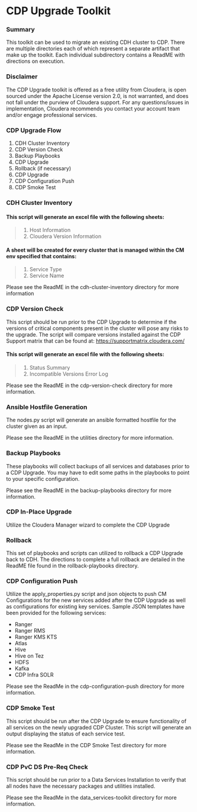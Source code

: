 

# CDP Upgrade Toolkit

### Summary
This toolkit can be used to migrate an existing CDH cluster to CDP. There are multiple directories each of which represent 
a separate artifact that make up the toolkit. Each individual subdirectory contains a ReadME with directions on execution. 

### Disclaimer
The CDP Upgrade toolkit is offered as a free utility from Cloudera, is open sourced under the Apache License version 2.0, is not warranted, and does not fall under the purview of Cloudera support. For any questions/issues in implementation, Cloudera recommends you contact your account team and/or engage professional services.
### CDP Upgrade Flow
 1. CDH Cluster Inventory  
 2. CDP Version Check
 3. Backup Playbooks
 4. CDP Upgrade 
 5. Rollback (if necessary) 
 6. CDP Upgrade 
 7. CDP Configuration Push 
 8. CDP Smoke Test 

### CDH Cluster Inventory

#### This script will generate an excel file with the following sheets:
> 1. Host Information
> 2. Cloudera Version Information

#### A sheet will be created for every cluster that is managed within the CM env specified that contains:
> 1. Service Type
> 2. Service Name

Please see the ReadME in the cdh-cluster-inventory directory for more information

### CDP Version Check
This script should be run prior to the CDP Upgrade to determine if the versions of critical components present in the cluster will pose any risks to the upgrade. The script will compare versions installed against the CDP Support matrix that can be found at: https://supportmatrix.cloudera.com/

#### This script will generate an excel file with the following sheets:
> 1. Status Summary
>2. Incompatible Versions Error Log 

Please see the ReadME in the cdp-version-check directory for more information.

### Ansible Hostfile Generation

The nodes.py script will generate an ansible formatted hostfile for the cluster given as an input. 

Please see the ReadME in the utilities directory for more information.

### Backup Playbooks
These playbooks will collect backups of all services and databases prior to a CDP Upgrade.
You may have to edit some paths in the playbooks to point to your specific configuration.

Please see the ReadME in the backup-playbooks directory for more information.

### CDP In-Place Upgrade
Utilize the Cloudera Manager wizard to complete the CDP Upgrade

### Rollback
This set of playbooks and scripts can utilized to rollback a CDP Upgrade back to CDH. The directions to complete a full 
rollback are detailed in the ReadME file found in the rollback-playbooks directory.

### CDP Configuration Push

Utilize the apply_properties.py script and json objects to push CM Configurations for the new services added after the CDP Upgrade as well as configurations for existing key services. Sample JSON templates have been provided for the following services:
* Ranger
* Ranger RMS
* Ranger KMS KTS
* Atlas
* Hive
* Hive on Tez
* HDFS
* Kafka
* CDP Infra SOLR

Please see the ReadMe in the cdp-configuration-push directory for more information.

### CDP Smoke Test
This script should be run after the CDP Upgrade to ensure functionality of all services on the newly upgraded CDP Cluster.
This script will generate an output displaying the status of each service test.

Please see the ReadMe in the CDP Smoke Test directory for more information.

### CDP PvC DS Pre-Req Check
This script should be run prior to a Data Services Installation to verify that all nodes have the necessary packages and utilities installed.

Please see the ReadMe in the data_services-toolkit directory for more information.
